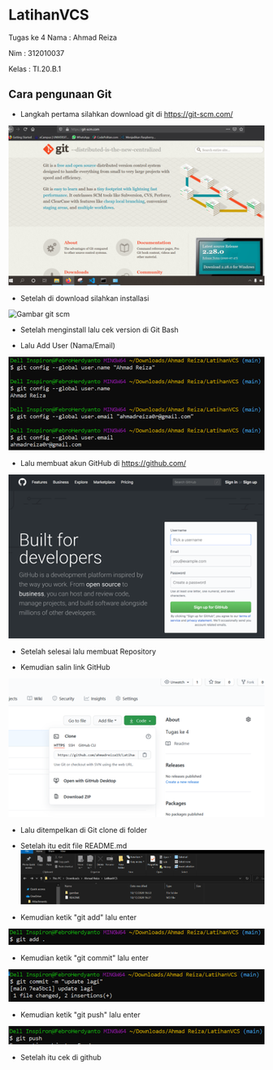 # LatihanVCS
Tugas ke 4
Nama    : Ahmad Reiza


Nim     : 312010037


Kelas   : TI.20.B.1



## Cara pengunaan Git

* Langkah pertama silahkan download git di https://git-scm.com/

![Gambar git scm](gambar/download-git.PNG)

* Setelah di download silahkan installasi

![Gambar git scm](gambar/install-github)

* Setelah menginstall lalu cek version di Git Bash

* Lalu Add User (Nama/Email)

![Gambar git scm](gambar/git-user.PNG)

* Lalu membuat akun GitHub di https://github.com/

![Gambar git scm](gambar/buat-akun.PNG)

* Setelah selesai lalu membuat Repository

* Kemudian salin link GitHub

![Gambar git scm](gambar/link-code.PNG)

* Lalu ditempelkan di Git clone di folder

* Setelah itu edit file README.md 
![Gambar git scm](gambar/klik-readme.PNG)

* Kemudian ketik "git add" lalu enter

![Gambar git scm](gambar/git-add.PNG)

* Kemudian ketik "git commit" lalu enter

![Gambar git scm](gambar/git-commit.PNG)

* Kemudian ketik "git push" lalu enter

![Gambar git scm](gambar/git-push.PNG)

* Setelah itu cek di github
